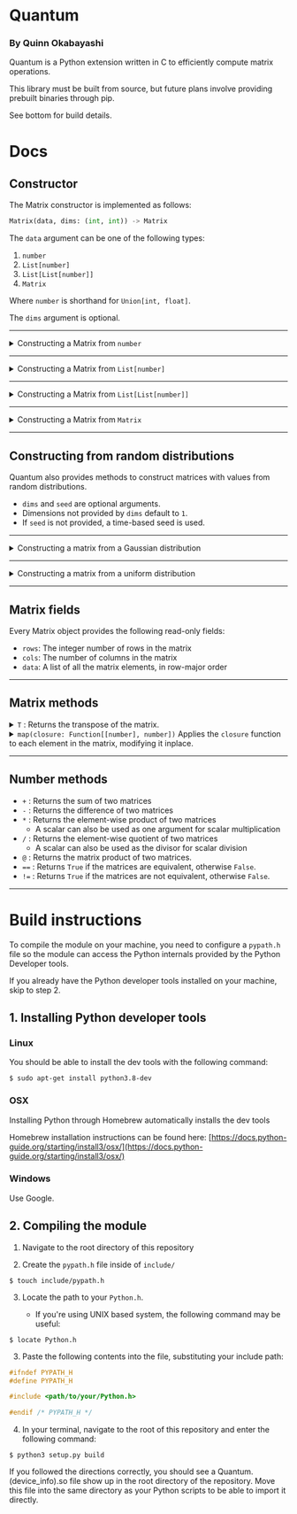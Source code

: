 # Quantum
### By Quinn Okabayashi
Quantum is a Python extension written in C to efficiently compute matrix operations. 

This library must be built from source, but future plans involve providing prebuilt binaries through pip.

See bottom for build details.

# Docs
## Constructor
The Matrix constructor is implemented as follows:
```python
Matrix(data, dims: (int, int)) -> Matrix
```
The `data` argument can be one of the following types:
1. `number`
2. `List[number]`
3. `List[List[number]]`
4. `Matrix`

Where `number` is shorthand for `Union[int, float]`.

The `dims` argument is optional.

___
<details>
<summary>Constructing a Matrix from <code>number</code></summary>

Constructing a matrix from a constant defaults to a 1x1 matrix.
```python
>>> Matrix(0)
[   0.000 ]
```
You can specify the shape with the `dims` argument.
```python
>>> Matrix(0, dims=(3,4))
[   0.000   0.000   0.000   0.000 ]
[   0.000   0.000   0.000   0.000 ]
[   0.000   0.000   0.000   0.000 ]
```
Leaving the second dim empty will default to 1 column.
```python
>>> Matrix(0, dims=(3,))
[   0.000 ]
[   0.000 ]
[   0.000 ]
```
</details>

___
<details>
<summary>Constructing a Matrix from <code>List[number]</code></summary>

Constructing a Matrix from a list without providing `dims` returns the column vector representation.
```python
>>> Matrix([1,2,3,4])
[   1.000 ]
[   2.000 ]
[   3.000 ]
[   4.000 ]
```
Providing `dims` will return a Matrix of that shape, storing list values in row-major order.

```python
>>> Matrix([1,2,3,4], dims=(2,2))
[   1.000   2.000 ]
[   3.000   4.000 ]
```
If the list length doesn't match the product of `dims`, a `ValueError` exception is raised.
```python
>>> Matrix([1,2,3], dims=(2,2))
```
```
ValueError: matrix with dims=(2, 2) cannot be created from 3 value(s)
```
</details>

___
<details>
<summary>Constructing a Matrix from <code>List[List[number]]</code></summary>

Constructing a Matrix from a 2D list is the easiest method for unit testing, since `dims` is optional.
```python
>>> Matrix([
...     [1,0],
...     [0,1]
... ])
[   1.000   0.000 ]
[   0.000   1.000 ]
```
If the 2D list isn't rectangular, a `ValueError` exception is raised.
- Note that the error message uses zero based indexing to indicate the row.
```python
>>> Matrix([
...     [1,2,3],
...     [1,2]  # should have 3 elements
... ])
```
```
ValueError: expected 3 element(s) in row 1, but found 2 element(s)
```
You may also specify `dims`, which is useful for asserting the shape of the matrix when the list contents are not immediately visible.
```python
>>> data = [[1,0],[0,1]]
.
.
.
>>> Matrix(data, dims=(2,2))
[   1.000   0.000 ]
[   0.000   1.000 ]
```
If `dims` is provided but doesn't match the shape of the 2D list, a `ValueError` exception is raised.
```python
>>> data = [[1,0],[0,1]]
.
.
.
>>> Matrix(data, dims=(3,2))
```
```
ValueError: dims of given 2D array (2, 2) don't match dims specified (3, 2)
```

</details>

___
<details>
<summary>Constructing a Matrix from <code>Matrix</code></summary>

Constructing a Matrix from another matrix will simply copy the contents. 
The `dims` argument is ignored in this case.
```python
>>> A = Matrix(5, dims=(2,3))
>>> Matrix(A)
[   5.000   5.000   5.000 ]
[   5.000   5.000   5.000 ]
```
</details>

___
## Constructing from random distributions

Quantum also provides methods to construct matrices with values from random distributions.

- `dims` and `seed` are optional arguments.
- Dimensions not provided by `dims` default to `1`.
- If `seed` is not provided, a time-based seed is used.

___
<details>
<summary>Constructing a matrix from a Gaussian distribution</summary>

The constructor for a matrix from a Gaussian distribution is implemented as follows:
```python
Matrix.gauss(
        mu: float = 0, 
        sigma: float = 1, 
        dims: (int, int), 
        seed: int
    ) -> Matrix
```

Example:
```python
>>> Matrix.gauss(sigma=0.2, dims=(2,3), seed=1)
[   0.108  -0.169   0.074 ]
[  -0.350   0.113  -0.070 ]
```
</details>

___
<details>
<summary>Constructing a matrix from a uniform distribution</summary>

The constructor for a matrix from a uniform distribution is implemented as follows:
```python
Matrix.uniform(
        lower: float = 0, 
        upper: float = 1, 
        dims: (int, int), 
        seed: int
    ) -> Matrix
```

If `lower` > `upper`, a `ValueError` exception is raised.
```python
>>> Matrix.uniform(lower=1, upper=0)
```
```
ValueError: lower bound cannot be greater than upper bound: (1.000, 0.000)
```

Example:
```python
>>> Matrix.uniform(lower=-1, upper=1, dims=(2,3), seed=1)
[   0.680  -0.211   0.566 ]
[   0.597   0.823  -0.605 ]
```
</details>

___
## Matrix fields

Every Matrix object provides the following read-only fields:

- `rows`: The integer number of rows in the matrix
- `cols`: The number of columns in the matrix
- `data`: A list of all the matrix elements, in row-major order

___
## Matrix methods

<details>
<summary><code>T</code> : Returns the transpose of the matrix.</summary>

* `T` uses a lazy copying method, so the returned matrix shares internal memory with the original until one of them is modified. This also means that getting the transpose of a matrix takes O(1) time. Each matrix also caches its transpose, so calls like `A.T.T.T.T` are inexpensive, and only create 1 new Matrix object.

</details>

<details>
<summary><code>map(closure: Function[[number], number])</code> Applies the <code>closure</code> function to each element in the matrix, modifying it inplace.</summary>

- If the matrix has a cached transpose `Matrix` object, `map()` will remove from its cache and also copy the data to a new array.

</details>    

___
## Number methods
- `+` : Returns the sum of two matrices
- `-` : Returns the difference of two matrices
- `*` : Returns the element-wise product of two matrices
    - A scalar can also be used as one argument for scalar multiplication
- `/` : Returns the element-wise quotient of two matrices
    - A scalar can also be used as the divisor for scalar division
- `@` : Returns the matrix product of two matrices.
- `==` : Returns `True` if the matrices are equivalent, otherwise `False`.
- `!=` : Returns `True` if the matrices are not equivalent, otherwise `False`.

___
# Build instructions

To compile the module on your machine, you need to configure a `pypath.h` file so the module can access the Python internals provided by the Python Developer tools.

If you already have the Python developer tools installed on your machine, skip to step 2.

## 1. Installing Python developer tools

### **Linux**
You should be able to install the dev tools with the following command:

```
$ sudo apt-get install python3.8-dev
```

### **OSX**
Installing Python through Homebrew automatically installs the dev tools

Homebrew installation instructions can be found here: [https://docs.python-guide.org/starting/install3/osx/](https://docs.python-guide.org/starting/install3/osx/)

### **Windows**

Use Google.

## 2. Compiling the module

1. Navigate to the root directory of this repository

2. Create the `pypath.h` file inside of `include/`
```
$ touch include/pypath.h
```

3. Locate the path to your `Python.h`. 

    - If you're using UNIX based system, the following command may be useful:
```
$ locate Python.h
```

3. Paste the following contents into the file, substituting your include path:
```c
#ifndef PYPATH_H
#define PYPATH_H

#include <path/to/your/Python.h>

#endif /* PYPATH_H */
```

4. In your terminal, navigate to the root of this repository and enter the following command:
```
$ python3 setup.py build
```
If you followed the directions correctly, you should see a Quantum.(device_info).so file show up in the root directory of the repository. Move this file into the same directory as your Python scripts to be able to import it directly.

